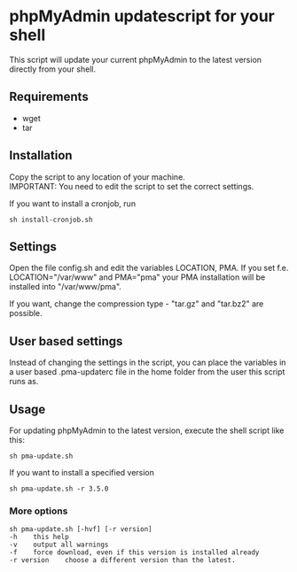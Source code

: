 # phpMyAdmin updatescript for your shell
This script will update your current phpMyAdmin to the latest version directly from your shell.

## Requirements
- wget
- tar

## Installation
Copy the script to any location of your machine.   
IMPORTANT: You need to edit the script to set the correct settings.

If you want to install a cronjob, run
	
	sh install-cronjob.sh

## Settings

Open the file config.sh and edit the variables LOCATION, PMA. If you set f.e. LOCATION="/var/www" and PMA="pma" your PMA
installation will be installed into "/var/www/pma".

If you want, change the compression type - "tar.gz" and "tar.bz2" are possible.

## User based settings 

Instead of changing the settings in the script, you can place the variables in a user based .pma-updaterc file in the home folder from the user this script runs as.

## Usage
For updating phpMyAdmin to the latest version, execute the shell script like this:

    sh pma-update.sh

If you want to install a specified version

    sh pma-update.sh -r 3.5.0
    
    
### More options
    sh pma-update.sh [-hvf] [-r version]  
    -h    this help  
    -v    output all warnings  
    -f    force download, even if this version is installed already  
    -r version    choose a different version than the latest.  
    